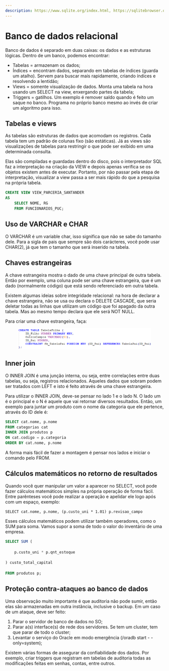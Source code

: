 ```yaml
---
description: https://www.sqlite.org/index.html, https://sqlitebrowser.org/dl/
---
```


# Banco de dados relacional

Banco de dados é separado em duas caixas: os dados e as estruturas lógicas. Dentro de um banco, podemos encontrar:

* Tabelas = armazenam os dados;&#x20;
* Índices = encontram dados, separando em tabelas de índices (guarda um atalho). Servem para buscar mais rapidamente, criando índices e resolvendo a lentidão;&#x20;
* Views = somente visualização de dados. Monta uma tabela na hora usando um SELECT na view, enxergando partes da tabela;&#x20;
* Triggers = gatilhos. Um exemplo é remover saldo quando é feito um saque no banco. Programa no próprio banco mesmo ao invés de criar um algoritmo para isso.&#x20;

## Tabelas e views

As tabelas são estruturas de dados que acomodam os registros. Cada tabela tem um padrão de colunas fixo (são estáticas). Já as views são visualizações de tabelas para restringir o que pode ser exibido em uma determinada consulta.&#x20;

Elas são compiladas e guardadas dentro do disco, pois o interpretador SQL faz a interpretação na criação da VIEW e depois apenas verifica se os objetos existem antes de executar. Portanto, por não passar pela etapa de interpretação, visualizar a view passa a ser mais rápido do que a pesquisa na própria tabela.&#x20;

```sql
CREATE VIEW VIEW_PARCERIA_SANTANDER
AS
    SELECT NOME, RG
    FROM FUNCIONARIOS_PUC;
```

## Uso de VARCHAR e CHAR&#x20;

O VARCHAR é um variable char, isso significa que não se sabe do tamanho dele. Para a sigla de pais que sempre são dois carácteres, você pode usar CHAR(2), já que tem o tamanho que será inserido na tabela.&#x20;

## Chaves estrangeiras&#x20;

A chave estrangeira mostra o dado de uma chave principal de outra tabela. Então por exemplo, uma coluna pode ser uma chave estrangeira, que é um dado (normalmente código) que está sendo referenciado em outra tabela.&#x20;

Existem algumas ideias sobre integridade relacional: na hora de declarar a chave estrangeira, não se usa ou declara o DELETE CASCADE, que seria deletar todas as linhas que utilizam um código que foi apagado da outra tabela. Mas ao mesmo tempo declara que ele será NOT NULL. &#x20;

Para criar uma chave estrangeira, faça:&#x20;

<figure><img src="../../.gitbook/assets/chaves estrangeiras plsql.png" alt=""><figcaption></figcaption></figure>

## Inner join

O INNER JOIN é uma junção interna, ou seja, entre correlações entre duas tabelas, ou seja, registros relacionados. Aqueles dados que sobram podem ser tratados com LEFT e isto é feito através de uma chave estrangeira.&#x20;

Para utilizar o INNER JOIN, deve-se pensar no lado 1 e o lado N. O lado um é o principal e o N é aquele que vai retornar diversos resultados. Então, um exemplo para juntar um produto com o nome da categoria que ele pertence, através do ID dele é:

```sql
SELECT cat.nome, p.nome
FROM categorias cat
INNER JOIN produtos p
ON cat.codigo = p.categoria
ORDER BY cat.nome, p.nome
```

A forma mais fácil de fazer a montagem é pensar nos lados e iniciar o comando pelo FROM.

## Cálculos matemáticos no retorno de resultados&#x20;

Quando você quer manipular um valor a aparecer no SELECT, você pode fazer cálculos matemáticos simples na própria operação de forma fácil. Entre parênteses você pode realizar a operação e apelidar ele logo após com um espaço, exemplo:&#x20;

```plsql
SELECT cat.nome, p.nome, (p.custo_uni * 1.01) p.revisao_campo
```

Esses cálculos matemáticos podem utilizar também operadores, como o SUM para soma. Vamos supor a soma de todo o valor do inventário de uma empresa.

```sql
SELECT SUM (
    
    p.custo_uni * p.qnt_estoque

) custo_total_capital

FROM produtos p;
```

## Proteção contra-ataques ao banco de dados&#x20;

Uma observação muito importante é que auditoria não pode sumir, então elas são armazenadas em outra instância, inclusive o backup. Em um caso de um ataque, deve ser feito:&#x20;

1. Parar o servidor de banco de dados no SO;&#x20;
2. Parar a(s) interface(s) de rede dos servidores. Se tem um cluster, tem que parar de todo o cluster;&#x20;
3. Levantar o serviço do Oracle em modo emergência (/oradb start - - only=system);&#x20;

Existem várias formas de assegurar da confiabilidade dos dados. Por exemplo, criar triggers que registram em tabelas de auditoria todas as modificações feitas em senhas, contas, entre outros.&#x20;
